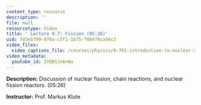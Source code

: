 ```yaml
---
content_type: resource
description: ''
file: null
resourcetype: Video
title: ' Lecture 9.7: Fission (05:26)'
uid: 7d3eb709-970a-c5f1-1b75-f08478ca56c3
video_files:
  video_captions_file: /courses/physics/8-701-introduction-to-nuclear-and-particle-physics-fall-2020/video-lectures/chapter-9.-nuclear-physics/lecture-9.7-fission-05-26/ZYQBSJn6n6o.vtt
video_metadata:
  youtube_id: ZYQBSJn6n6o
---
```


**Description:** Discussion of nuclear fission, chain reactions, and nuclear fission reactors. (05:26)

**Instructor:** Prof. Markus Klute